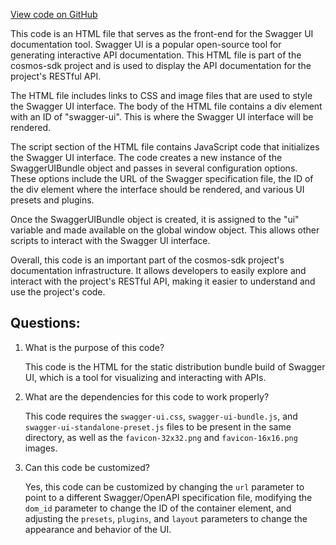 [View code on GitHub](https://github.com/cosmos/cosmos-sdk.git/client/docs/swagger-ui/index.html)

This code is an HTML file that serves as the front-end for the Swagger UI documentation tool. Swagger UI is a popular open-source tool for generating interactive API documentation. This HTML file is part of the cosmos-sdk project and is used to display the API documentation for the project's RESTful API.

The HTML file includes links to CSS and image files that are used to style the Swagger UI interface. The body of the HTML file contains a div element with an ID of "swagger-ui". This is where the Swagger UI interface will be rendered.

The script section of the HTML file contains JavaScript code that initializes the Swagger UI interface. The code creates a new instance of the SwaggerUIBundle object and passes in several configuration options. These options include the URL of the Swagger specification file, the ID of the div element where the interface should be rendered, and various UI presets and plugins.

Once the SwaggerUIBundle object is created, it is assigned to the "ui" variable and made available on the global window object. This allows other scripts to interact with the Swagger UI interface.

Overall, this code is an important part of the cosmos-sdk project's documentation infrastructure. It allows developers to easily explore and interact with the project's RESTful API, making it easier to understand and use the project's code.
## Questions: 
 1. What is the purpose of this code?
    
    This code is the HTML for the static distribution bundle build of Swagger UI, which is a tool for visualizing and interacting with APIs.

2. What are the dependencies for this code to work properly?
    
    This code requires the `swagger-ui.css`, `swagger-ui-bundle.js`, and `swagger-ui-standalone-preset.js` files to be present in the same directory, as well as the `favicon-32x32.png` and `favicon-16x16.png` images.

3. Can this code be customized?
    
    Yes, this code can be customized by changing the `url` parameter to point to a different Swagger/OpenAPI specification file, modifying the `dom_id` parameter to change the ID of the container element, and adjusting the `presets`, `plugins`, and `layout` parameters to change the appearance and behavior of the UI.